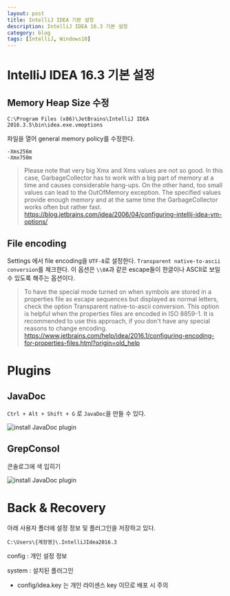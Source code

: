 ```yaml
---
layout: post
title: IntelliJ IDEA 기본 설정
description: IntelliJ IDEA 16.3 기본 설정
category: blog
tags: [IntelliJ, Windows10]
---
```

# IntelliJ IDEA 16.3 기본 설정

## Memory Heap Size 수정
```
C:\Program Files (x86)\JetBrains\IntelliJ IDEA 2016.3.5\bin\idea.exe.vmoptions
```

파일을 열어 general memory policy를 수정한다.

```
-Xms256m
-Xmx750m
```

> Please note that very big Xmx and Xms values are not so good. In this case, GarbageCollector has to work with a big part of memory at a time and causes considerable hang-ups. On the other hand, too small values can lead to the OutOfMemory exception. The specified values provide enough memory and at the same time the GarbageCollector works often but rather fast.
> <https://blog.jetbrains.com/idea/2006/04/configuring-intellij-idea-vm-options/>



## File encoding

Settings 에서 file encoding을 `UTF-8`로 설정한다.
`Transparent native-to-ascii conversion`를 체크한다.
이 옵션은  `\\0A`과 같은 escape들이 한글이나 ASCII로 보일 수 있도록 해주는 옵션이다.
>To have the special mode turned on when symbols are stored in a properties file as escape sequences but displayed as normal letters, check the option Transparent native-to-ascii conversion. This option is helpful when the properties files are encoded in ISO 8859-1. It is recommended to use this approach, if you don't have any special reasons to change encoding.
> <https://www.jetbrains.com/help/idea/2016.1/configuring-encoding-for-properties-files.html?origin=old_help>


# Plugins

## JavaDoc

`Ctrl + Alt + Shift + G` 로 `JavaDoc`을 만들 수 있다.

![install JavaDoc plugin](../images/setting-intellij-idea/install-javadoc.PNG)


## GrepConsol

콘솔로그에 색 입히기

![install JavaDoc plugin](../images/setting-intellij-idea/install-grep-console.PNG)



# Back & Recovery

아래 사용자 폴더에 설정 정보 및 플러그인을 저장하고 있다.

```
C:\Users\{계정명}\.IntelliJIdea2016.3
```

config : 개인 설정 정보

system : 설치된 플러그인

* config/idea.key 는 개인 라이센스 key 이므로 배포 시 주의
